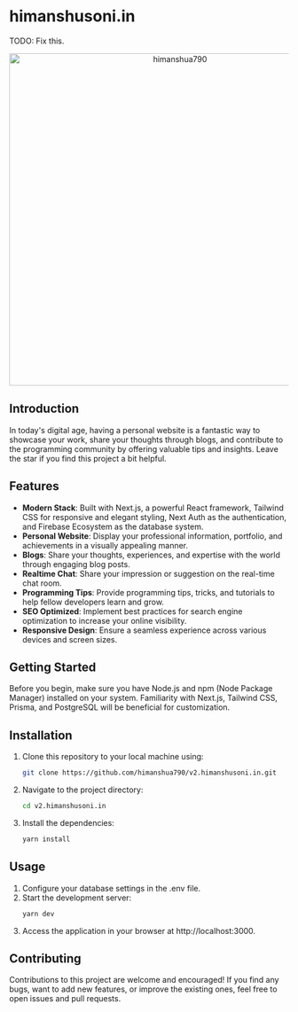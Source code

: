 # himanshusoni.in

TODO: Fix this.

<div align="center" width="100%">
   <img width="600" alt="himanshua790" src="https://github.com/himanshua790/v2.himanshusoni.in/assets/99315255/fb6d296c-d427-49d8-9d7d-1bda3bd0e5ef">
</div>

## Introduction

In today's digital age, having a personal website is a fantastic way to showcase your work, share your thoughts through blogs, and contribute to the programming community by offering valuable tips and insights. Leave the star if you find this project a bit helpful.

## Features

- **Modern Stack**: Built with Next.js, a powerful React framework, Tailwind CSS for responsive and elegant styling, Next Auth as the authentication, and Firebase Ecosystem as the database system.
- **Personal Website**: Display your professional information, portfolio, and achievements in a visually appealing manner.
- **Blogs**: Share your thoughts, experiences, and expertise with the world through engaging blog posts.
- **Realtime Chat**: Share your impression or suggestion on the real-time chat room.
- **Programming Tips**: Provide programming tips, tricks, and tutorials to help fellow developers learn and grow.
- **SEO Optimized**: Implement best practices for search engine optimization to increase your online visibility.
- **Responsive Design**: Ensure a seamless experience across various devices and screen sizes.

## Getting Started

Before you begin, make sure you have Node.js and npm (Node Package Manager) installed on your system. Familiarity with Next.js, Tailwind CSS, Prisma, and PostgreSQL will be beneficial for customization.

## Installation

1. Clone this repository to your local machine using:

   ```bash
   git clone https://github.com/himanshua790/v2.himanshusoni.in.git
   ```

2. Navigate to the project directory:
   ```bash
   cd v2.himanshusoni.in
   ```
3. Install the dependencies:
   ```bash
   yarn install
   ```

## Usage

1. Configure your database settings in the .env file.
2. Start the development server:
   ```bash
   yarn dev
   ```
3. Access the application in your browser at http://localhost:3000.

## Contributing

Contributions to this project are welcome and encouraged! If you find any bugs, want to add new features, or improve the existing ones, feel free to open issues and pull requests.
